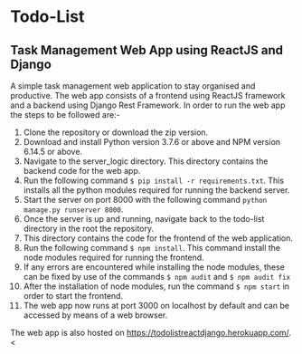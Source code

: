 # Todo-List
## Task Management Web App using ReactJS and Django 
A simple task management web application to stay organised and productive. The web app consists of a frontend using ReactJS framework and a backend using Django Rest Framework.
In order to run the web app the steps to be followed are:-
1. Clone the repository or download the zip version.
2. Download and install Python version 3.7.6 or above and NPM version 6.14.5 or above.
3. Navigate to the server_logic directory. This directory contains the backend code for the web app.
3. Run the following command ```$ pip install -r requirements.txt```. This installs all the python modules required for running the backend server.
4. Start the server on port 8000 with the following command ``` python manage.py runserver 8000 ```.
5. Once the server is up and running, navigate back to the todo-list directory in the root the repository.
6. This directory contains the code for the frontend of the web application.
7. Run the following command ```$ npm install```. This command install the node modules required for running the frontend.
8. If any errors are encountered while installing the node modules, these can be fixed by use of the commands ```$ npm audit``` and ```$ npm audit fix``` 
9. After the installation of node modules, run the command ```$ npm start``` in order to start the frontend. 
10. The web app now runs at port 3000 on localhost by default and can be accessed by means of a web browser.

The web app is also hosted on <https://todolistreactdjango.herokuapp.com/>.
<
